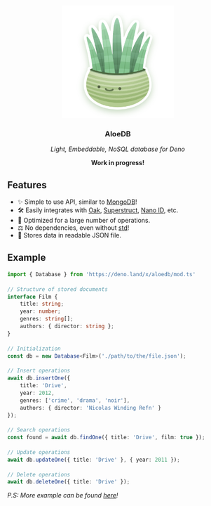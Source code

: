 <p align="center">
	<img src="https://raw.githubusercontent.com/Kirlovon/AloeDB/master/other/head.png" alt="Zoomtastic Logo" width="256">
</p>

<h3 align="center">AloeDB</h3>
<p align="center"><i>Light, Embeddable, NoSQL database for Deno</i></p>

<p align="center">
    <b>Work in progress!</b>
</p>

## Features
* ✨ Simple to use API, similar to [MongoDB](https://www.mongodb.com/)!
* 🛠 Easily integrates with [Oak](https://github.com/oakserver/oak), [Superstruct](https://github.com/ianstormtaylor/superstruct), [Nano ID](https://github.com/ai/nanoid), etc.
* 🚀 Optimized for a large number of operations.
* ⚖ No dependencies, even without [std](https://deno.land/std)!
* 📁 Stores data in readable JSON file.

## Example
```typescript
import { Database } from 'https://deno.land/x/aloedb/mod.ts'

// Structure of stored documents
interface Film {
    title: string;
    year: number;
    genres: string[];
    authors: { director: string };
}

// Initialization
const db = new Database<Film>('./path/to/the/file.json');

// Insert operations
await db.insertOne({ 
    title: 'Drive', 
    year: 2012,
    genres: ['crime', 'drama', 'noir'],
    authors: { director: 'Nicolas Winding Refn' }
});

// Search operations
const found = await db.findOne({ title: 'Drive', film: true });

// Update operations
await db.updateOne({ title: 'Drive' }, { year: 2011 });

// Delete operations
await db.deleteOne({ title: 'Drive' });
```
_P.S: More example can be found [here](https://github.com/Kirlovon/AloeDB/tree/master/examples)!_